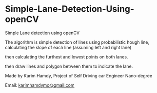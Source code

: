 # Simple-Lane-Detection-Using-openCV

Simple Lane detection using openCV

The algorithm is simple detection of lines using probabilistic hough line, calculating the slope of each line
(assuming left and right lane)

then calculating the furthest and lowest points on both lanes.

then draw lines and polygon between them to indicate the lane.

Made by Karim Hamdy, Project of Self Driving car Engineer Nano-degree

Email: karimhamdymo@gmail.com

